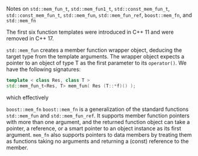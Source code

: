 Notes on ```std::mem_fun_t```, ```std::mem_fun1_t```, ```std::const_mem_fun_t```, 
```std::const_mem_fun_t```, ```std::mem_fun```, ```std::mem_fun_ref```, 
```boost::mem_fn```, and ```std::mem_fn```

The first six function templates were introduced in C++ 11 and were removed in C++ 17.

```std::mem_fun```
creates a member function wrapper object, deducing the target type from the template
arguments. The wrapper object expects a pointer to an object of type T as the first
parameter to its ```operator()```.
We have the following signatures:
```cpp
template < class Res, class T >
std::mem_fun_t<Res, T> mem_fun( Res (T::*f)() );
``` 
which effectively 


```boost::mem_fn``` 
```boost::mem_fn``` is a generalization of the standard functions ```std::mem_fun``` and 
```std::mem_fun_ref```. It supports member function pointers with more than one argument, and
the returned function object can take a pointer, a reference, or a smart pointer to an object
instance as its first argument. ```mem_fn``` also supports pointers to data members by treating
them as functions taking no arguments and returning a (const) reference to the member.


